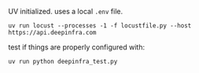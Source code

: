 UV initialized. uses a local `.env` file.
```
uv run locust --processes -1 -f locustfile.py --host https://api.deepinfra.com
```

test if things are properly configured with:
```
uv run python deepinfra_test.py
```